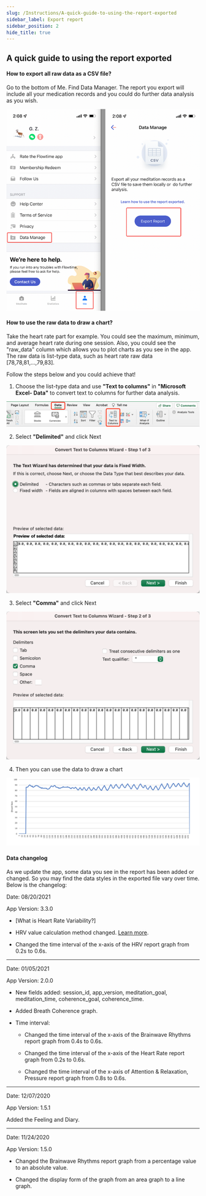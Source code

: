```yaml
---
slug: /Instructions/A-quick-guide-to-using-the-report-exported
sidebar_label: Export report
sidebar_position: 2
hide_title: true
---
```


## A quick guide to using the report exported

#### How to export all raw data as a CSV file?

Go to the bottom of Me. Find Data Manager.
The report you export will include all your medication records and you could do further data analysis as you wish.

![How to export](ImagesH/quickguide.jpg)

#### How to use the raw data to draw a chart?
Take the heart rate part for example. You could see the maximum, minimum, and average heart rate during one session. Also, you could see the "raw_data" column which allows you to plot charts as you see in the app. The raw data is list-type data, such as heart rate raw data  [78,78,81,...,79,83]. 


Follow the steps below and you could achieve that!

1. Choose the list-type data and use **"Text to columns"** in **"Microsoft Excel- Data"** to convert text to columns for further data analysis.

![1](ImagesH/quickguide2.jpg)

2. Select **"Delimited"** and click Next

![2](ImagesH/quickguide3.jpg)

3. Select **"Comma"** and click Next

![3](ImagesH/quickguide4.jpg)

4. Then you can use the data to draw a chart

![4](ImagesH/quickguide5.jpg)

#### Data changelog

As we update the app, some data you see in the report has been added or changed. So you may find the data styles in the exported file vary over time.  Below is the changelog: 


Date: 08/20/2021

App Version: 3.3.0


* [What is Heart Rate Variability?]
- HRV value calculation method changed. [Learn more](/Glossary/What-is-Heart-Rate-Variability(HRV)).

-  Changed the time interval of the x-axis of the HRV report graph from 0.2s to 0.6s.
---

Date: 01/05/2021

App Version:  2.0.0


- New fields added: session_id, app_version, meditation_goal, meditation_time, coherence_goal, coherence_time.

- Added Breath Coherence graph.

- Time interval:

  - Changed the time interval of the x-axis of the Brainwave Rhythms report graph from 0.4s to 0.6s. 

  - Changed the time interval of the x-axis of the Heart Rate report graph from 0.2s to 0.6s. 

  - Changed the time interval of the x-axis of  Attention & Relaxation, Pressure report graph from 0.8s to 0.6s.
---
Date: 12/07/2020

App Version:  1.5.1

Added the Feeling and Diary.

---
Date: 11/24/2020

App Version:  1.5.0

- Changed the Brainwave Rhythms report graph from a percentage value to an absolute value. 

- Changed the display form of the graph from an area graph to a line graph.


